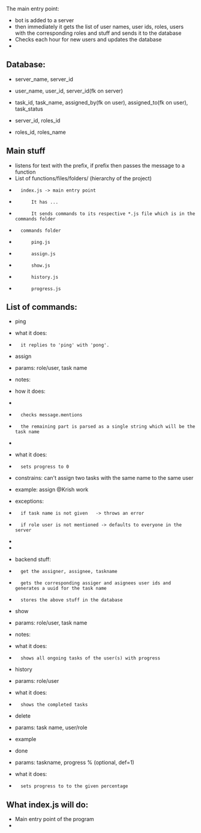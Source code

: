 The main entry point:
-    bot is added to a server
-    then immediately it gets the list of user names, user ids, roles, users with the corresponding roles and stuff and sends it to the database
-   Checks each hour for new users and updates the database
-   


## Database:
- server_name, server_id

- user_name, user_id, server_id(fk on server)

- task_id, task_name, assigned_by(fk on user), assigned_to(fk on user), task_status

- server_id, roles_id

- roles_id, roles_name


## Main stuff
-   listens for text with the prefix, if prefix then passes the message to a function
-   List of functions/files/folders/ (hierarchy of the project)
-       index.js -> main entry point 
-           It has ...
-           It sends commands to its respective *.js file which is in the commands folder
-       commands folder
-           ping.js
-           assign.js
-           show.js
-           history.js
-           progress.js

## List of commands:
- ping
-   what it does:
-       it replies to 'ping' with 'pong'.
- assign
-   params: role/user, task name
-   notes: 
-   how it does:
-       
-       checks message.mentions
-       the remaining part is parsed as a single string which will be the task name
-       
-   what it does: 
-       sets progress to 0
-   constrains: can't assign two tasks with the same name to the same user
-   example: assign @Krish work 
-   exceptions:
-       if task name is not given   -> throws an error
-       if role user is not mentioned -> defaults to everyone in the server

-       
-       
-   backend stuff:
-       get the assigner, assignee, taskname
-       gets the corresponding assiger and asignees user ids and generates a uuid for the task name
-       stores the above stuff in the database

- show
-   params: role/user, task name
-   notes:
-   what it does:
-       shows all ongoing tasks of the user(s) with progress

- history
-   params: role/user
-   what it does:
-       shows the completed tasks

- delete
-   params: task name, user/role
-   example 

- done
-   params: taskname,  progress % (optional, def=1)
-   what it does: 
-       sets progress to to the given percentage


## What index.js will do:

- Main entry point of the program
- 
